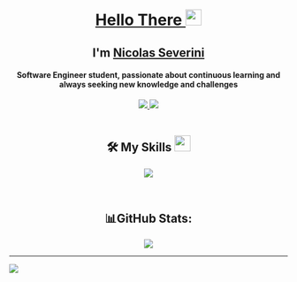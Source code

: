 <h1 align="center"><a href="https://youtu.be/frszEJb0aOo?t=4">Hello There </a><img src="https://github.com/TheDudeThatCode/TheDudeThatCode/blob/master/Assets/Hi.gif" width="29px"></h1>
<h2 align="center">I'm <a href="https://github.com/nicoseverini">Nicolas Severini<a></h2>
  
<h4 align="center">Software Engineer student, passionate about continuous learning and always seeking new knowledge and challenges</h4>
<div align="center">
  <a href="">
    <img src="https://img.shields.io/badge/Gmail-D14836?style=for-the-badge&logo=gmail&logoColor=white">
  </a>
  <a href="" target="_blank">
     <img src="https://img.shields.io/badge/Portfolio-FF5722?style=for-the-badge&logo=todoist&logoColor=white" target="_blank" />
  </a>
</div>

<br>
<h2 align="center">🛠️ My Skills <img src = "https://media2.giphy.com/media/QssGEmpkyEOhBCb7e1/giphy.gif?cid=ecf05e47a0n3gi1bfqntqmob8g9aid1oyj2wr3ds3mg700bl&rid=giphy.gif" width="29px"></h2>
<p align="center">
    <img src="https://skillicons.dev/icons?i=git,react,js,html,css,sass,bootstrap,c,py,go" />
</p>

<br>
<h2 align="center">📊GitHub Stats:</h2>
<div align="center">
  <img align="center" src="https://github-readme-stats.vercel.app/api/top-langs/?username=nicoseverini&theme=dark&hide_border=false&include_all_commits=false&count_private=false&layout=compact" />
</div>
<hr>

[![](https://visitcount.itsvg.in/api?id=nicoseverini&icon=0&color=0)](https://visitcount.itsvg.in)

<!-- Proudly created with GPRM ( https://gprm.itsvg.in ) -->



